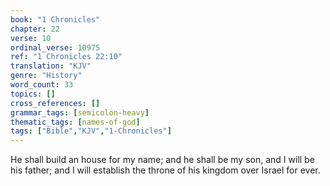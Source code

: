 ```yaml
---
book: "1 Chronicles"
chapter: 22
verse: 10
ordinal_verse: 10975
ref: "1 Chronicles 22:10"
translation: "KJV"
genre: "History"
word_count: 33
topics: []
cross_references: []
grammar_tags: [semicolon-heavy]
thematic_tags: [names-of-god]
tags: ["Bible","KJV","1-Chronicles"]
---
```

He shall build an house for my name; and he shall be my son, and I will be his father; and I will establish the throne of his kingdom over Israel for ever.
